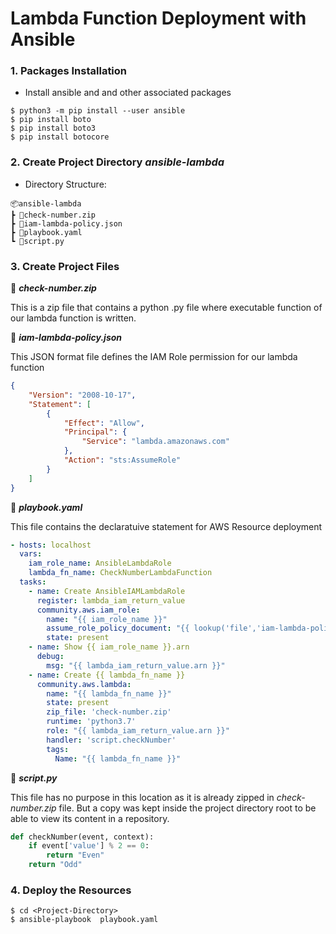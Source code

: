 # Lambda Function Deployment with Ansible

### 1. Packages Installation
- Install ansible and and other associated packages

```shell
$ python3 -m pip install --user ansible
$ pip install boto
$ pip install boto3
$ pip install botocore
```
### 2. Create Project Directory ***ansible-lambda***

- Directory Structure:

```
📦ansible-lambda
┣ 📜check-number.zip
┣ 📜iam-lambda-policy.json
┣ 📜playbook.yaml
┗ 📜script.py
```

### 3. Create Project Files

📜 ***check-number.zip***  

This is a zip file that contains a python .py file where executable function of our lambda function is written.


📜 ***iam-lambda-policy.json***

This JSON format file defines the IAM Role permission for our lambda function

```json
{
    "Version": "2008-10-17",
    "Statement": [
        {
            "Effect": "Allow",
            "Principal": {
                "Service": "lambda.amazonaws.com"
            },
            "Action": "sts:AssumeRole"
        }
    ]
}
```

📜 ***playbook.yaml***

This file contains the declaratuive statement for AWS Resource deployment

```yaml
- hosts: localhost
  vars:
    iam_role_name: AnsibleLambdaRole
    lambda_fn_name: CheckNumberLambdaFunction
  tasks:
    - name: Create AnsibleIAMLambdaRole
      register: lambda_iam_return_value
      community.aws.iam_role:
        name: "{{ iam_role_name }}"
        assume_role_policy_document: "{{ lookup('file','iam-lambda-policy.json') }}"
        state: present
    - name: Show {{ iam_role_name }}.arn
      debug:
        msg: "{{ lambda_iam_return_value.arn }}"
    - name: Create {{ lambda_fn_name }}
      community.aws.lambda:
        name: "{{ lambda_fn_name }}"
        state: present
        zip_file: 'check-number.zip'
        runtime: 'python3.7'
        role: "{{ lambda_iam_return_value.arn }}"
        handler: 'script.checkNumber'
        tags:
          Name: "{{ lambda_fn_name }}"

```

📜 ***script.py***

This file has no purpose in this location as it is already zipped in *check-number.zip* file. But a copy was kept inside the project directory root to be able to view its content in a repository.

```python
def checkNumber(event, context):
    if event['value'] % 2 == 0:
        return "Even"
    return "Odd"
```

### 4. Deploy the Resources

```shell
$ cd <Project-Directory>
$ ansible-playbook  playbook.yaml
```
